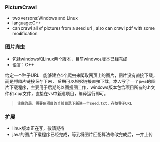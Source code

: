 ### PictureCrawl
* two versons:Windows and Linux
* language:C++
* can crawl all of pictures from a seed url , also can crawl pdf with some modification

### 图片爬虫
* 包括windows和Linux两个版本，目前windwos版本已经完成
* 语言：C++

给定一个种子URL，能够建立4个爬虫来爬取网页上的图片，图片没有直接下载，而是将图片链接保存下来，
后期可以根据链接直接下载，本人写了一个java的图片下载程序，主要用于后期的以图搜图工作，windows版本包含项目所有的.h文件和.cpp文件，直接在vs中新建项目，编译运行即可。
>**`注意的是，需要在项目的当前目录下新建一个seed.txt，存放种子URL`**

### 扩展
* linux版本正在写，敬请期待
* java的图片下载程序已经完成，等到将图片匹配算法修改完成后，一并上传
